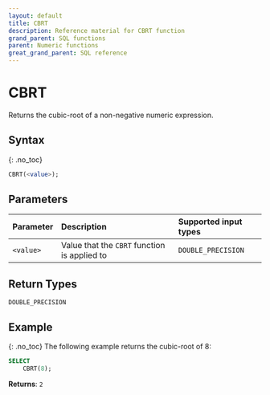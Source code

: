 ```yaml
---
layout: default
title: CBRT
description: Reference material for CBRT function
grand_parent: SQL functions
parent: Numeric functions
great_grand_parent: SQL reference
---
```


# CBRT

Returns the cubic-root of a non-negative numeric expression.

## Syntax
{: .no_toc}

```sql
CBRT(<value>);
```
## Parameters 
| Parameter | Description                                                                                                         | Supported input types | 
| :--------- | :------------------------------------------------------------------------------------------------------------------- | :--------| 
| `<value>`   | Value that the `CBRT` function is applied to | `DOUBLE_PRECISION` |

## Return Types 
`DOUBLE_PRECISION`

## Example
{: .no_toc}
The following example returns the cubic-root of 8: 

```sql
SELECT
    CBRT(8);
```

**Returns**: `2`
